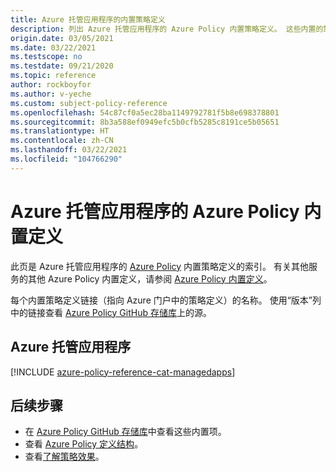 ```yaml
---
title: Azure 托管应用程序的内置策略定义
description: 列出 Azure 托管应用程序的 Azure Policy 内置策略定义。 这些内置的策略定义提供了管理 Azure 资源的常用方法。
origin.date: 03/05/2021
ms.date: 03/22/2021
ms.testscope: no
ms.testdate: 09/21/2020
ms.topic: reference
author: rockboyfor
ms.author: v-yeche
ms.custom: subject-policy-reference
ms.openlocfilehash: 54c87cf0a5ec28ba1149792781f5b8e698378801
ms.sourcegitcommit: 8b3a588ef0949efc5b0cfb5285c8191ce5b05651
ms.translationtype: HT
ms.contentlocale: zh-CN
ms.lasthandoff: 03/22/2021
ms.locfileid: "104766290"
---
```

<!--Verified successfully-->
<!--CORRECT AS Azure managed applications to meet Scorecard reqirement-->
# <a name="azure-policy-built-in-definitions-for-azure-managed-applications"></a>Azure 托管应用程序的 Azure Policy 内置定义

<!--CORRECT ON FOR ANOTHER TO MEET SCORECARD REQIREMENT-->

此页是 Azure 托管应用程序的 [Azure Policy](../../governance/policy/overview.md) 内置策略定义的索引。 有关其他服务的其他 Azure Policy 内置定义，请参阅 [Azure Policy 内置定义](../../governance/policy/samples/built-in-policies.md)。

每个内置策略定义链接（指向 Azure 门户中的策略定义）的名称。 使用“版本”列中的链接查看 [Azure Policy GitHub 存储库](https://github.com/Azure/azure-policy)上的源。

## <a name="azure-managed-applications"></a>Azure 托管应用程序

[!INCLUDE [azure-policy-reference-cat-managedapps](../../../includes/policy/reference/bycat/policies-managed-application.md)]

## <a name="next-steps"></a>后续步骤

- 在 [Azure Policy GitHub 存储库](https://github.com/Azure/azure-policy)中查看这些内置项。
- 查看 [Azure Policy 定义结构](../../governance/policy/concepts/definition-structure.md)。
- 查看[了解策略效果](../../governance/policy/concepts/effects.md)。

<!--Update_Description: update meta properties, wording update, update link-->